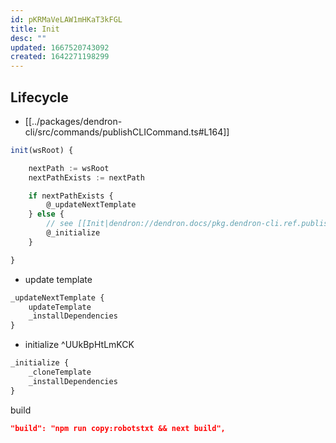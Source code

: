 ```yaml
---
id: pKRMaVeLAW1mHKaT3kFGL
title: Init
desc: ""
updated: 1667520743092
created: 1642271198299
---
```


## Lifecycle

- [[../packages/dendron-cli/src/commands/publishCLICommand.ts#L164]]

```ts
init(wsRoot) {

	nextPath := wsRoot
	nextPathExists := nextPath

	if nextPathExists {
		@_updateNextTemplate
	} else {
		// see [[Init|dendron://dendron.docs/pkg.dendron-cli.ref.publish.init#^UUkBpHtLmKCK]]
		@_initialize
	}

}
```

- update template

```ts
_updateNextTemplate {
	updateTemplate
	_installDependencies
}
```

- initialize ^UUkBpHtLmKCK

```ts
_initialize {
	_cloneTemplate
	_installDependencies
}
```


build
```json [[../packages/nextjs-template/package.json]]
"build": "npm run copy:robotstxt && next build",
```